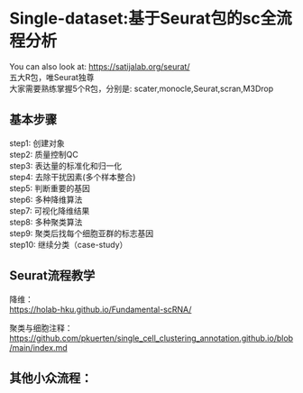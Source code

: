 # Single-dataset:基于Seurat包的sc全流程分析
 You can also look at: https://satijalab.org/seurat/   
 五大R包，唯Seurat独尊  
 大家需要熟练掌握5个R包，分别是: scater,monocle,Seurat,scran,M3Drop  
## 基本步骤
 step1: 创建对象   
 step2: 质量控制QC   
 step3: 表达量的标准化和归一化  
 step4: 去除干扰因素(多个样本整合)  
 step5: 判断重要的基因  
 step6: 多种降维算法  
 step7: 可视化降维结果  
 step8: 多种聚类算法  
 step9: 聚类后找每个细胞亚群的标志基因  
 step10: 继续分类（case-study）  
## Seurat流程教学
降维：  
https://holab-hku.github.io/Fundamental-scRNA/  

聚类与细胞注释：  
https://github.com/pkuerten/single_cell_clustering_annotation.github.io/blob/main/index.md
## 其他小众流程：
